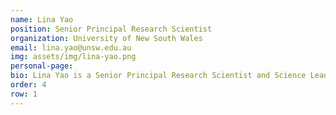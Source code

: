 ```yaml
---
name: Lina Yao
position: Senior Principal Research Scientist
organization: University of New South Wales
email: lina.yao@unsw.edu.au
img: assets/img/lina-yao.png
personal-page: 
bio: Lina Yao is a Senior Principal Research Scientist and Science Lead at CSIRO's Data61, with adjunct and honorary professorships at UNSW, Macquarie University, and UTS. A Senior Member of ACM and IEEE, she serves as Associate Editor for top journals including ACM TOSN, TORS, TALLIP, and IEEE TAI. As leader of the Data Dynamics Lab, her research focuses on generalizable and explainable data mining and machine learning, with broad applications in recommender systems, computer vision, and healthcare informatics. She also served as Workshop Co-Chair for CIKM 2023.
order: 4
row: 1
---
```

